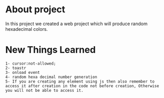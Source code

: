 # About project

In this project we created a web project which will produce random hexadecimal colors.

# New Things Learned

    1- cursor:not-allowed;
    2- toastr
    3- onload event
    4- random hexa decimal number generation
    5- If you are creating any element using js then also remember to access it after creation in the code not before creation, Otherwise you will not be able to access it.
